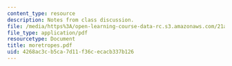 ```yaml
---
content_type: resource
description: Notes from class discussion.
file: /media/https%3A/open-learning-course-data-rc.s3.amazonaws.com/21a-212-myth-ritual-and-symbolism-spring-2004/4268ac3cb5ca7d11f36cecacb337b126_moretropes.pdf
file_type: application/pdf
resourcetype: Document
title: moretropes.pdf
uid: 4268ac3c-b5ca-7d11-f36c-ecacb337b126
---
```

